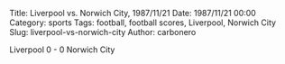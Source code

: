 Title: Liverpool vs. Norwich City, 1987/11/21
Date: 1987/11/21 00:00
Category: sports
Tags: football, football scores, Liverpool, Norwich City
Slug: liverpool-vs-norwich-city
Author: carbonero


Liverpool 0 - 0 Norwich City
